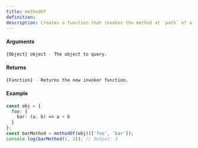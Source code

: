 ```yaml
---
title: methodOf
definition: 
description: Creates a function that invokes the method at `path` of a given object.
---
```



#### Arguments


```bash
{Object} object - The object to query.
```


#### Returns


```bash
{Function} - Returns the new invoker function.
```


#### Example


```ts
const obj = {  foo: {    bar: (a, b) => a + b  }};const barMethod = methodOf(obj)(['foo', 'bar']);console.log(barMethod(1, 2)); // Output: 3
```